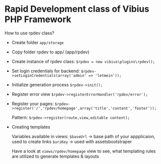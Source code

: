 
Rapid Development class of Vibius PHP Framework
======


 How to use rpdev class?
 *  Create folder ``app/storage``
 
 *  Copy folder rpdev to app/  (app/rpdev)
  
 *   Create instance of rpdev class:
       ``$rpdev = new vibius\plugins\rpdev();``
  
 *   Set login credentials for backend:
       ``$rpdev->setLoginCredentials(array('admin' => 'letmein'));``
  
 *   Initialize generation process
       ``$rpdev->init();``
  
 *   Register error view
       ``$rpdev->registerErrorHandler('rpdev/error');``
  
 *   Register your pages:
      ``$rpdev->register('/','rpdev/homepage',array('title','content','footer'));``
       
       Pattern:
       ``$rpdev->register(route,view,editable content);``
  
 *   Creating templates
 
       Variables available in views:
           ``$baseUrl`` -> base path of your appplicaion, used to create links
           ``$uriKey`` -> used with assetsbootstraper
  
       Have a look at ``views/rpdev/homepage`` view to see, what templating rules are utilized to generate templates & layouts
